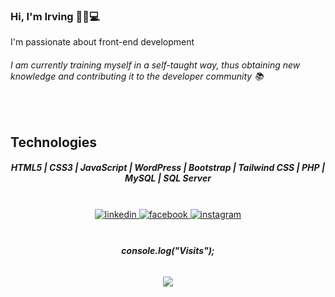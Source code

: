### **Hi, I'm Irving 👋🧑💻**  
  

I'm passionate about front-end development  
  

###### I am currently training myself in a self-taught way, thus obtaining new knowledge and contributing it to the developer community 📚  
  

<br/>  


## Technologies  
##### **<div align="center">HTML5 | CSS3 | JavaScript | WordPress | Bootstrap | Tailwind CSS | PHP | MySQL | SQL Server</div>**  

<br/>  
 
<div align="center">
<a href="https://linkedin.com/in/https://www.linkedin.com/in/irvingfmd/" target="_blank">
<img src=https://img.shields.io/badge/linkedin-%231E77B5.svg?&style=for-the-badge&logo=linkedin&logoColor=white alt=linkedin style="margin-bottom: 5px;" />
</a>
<a href="https://www.facebook.com/https://www.facebook.com/emptyuserif" target="_blank">
<img src=https://img.shields.io/badge/facebook-%232E87FB.svg?&style=for-the-badge&logo=facebook&logoColor=white alt=facebook style="margin-bottom: 5px;" />
</a>
<a href="https://instagram.com/https://www.instagram.com/irvingfmd" target="_blank">
<img src=https://img.shields.io/badge/instagram-%23000000.svg?&style=for-the-badge&logo=instagram&logoColor=white alt=instagram style="margin-bottom: 5px;" />
</a>  
</div>  
  
<br/>  
  
###### **<div align="center">console.log("Visits");</div>**  
  

<div align="center">
<img src="https://komarev.com/ghpvc/?username=irvingfmd&&style=flat-square" align="center" />
</div>
